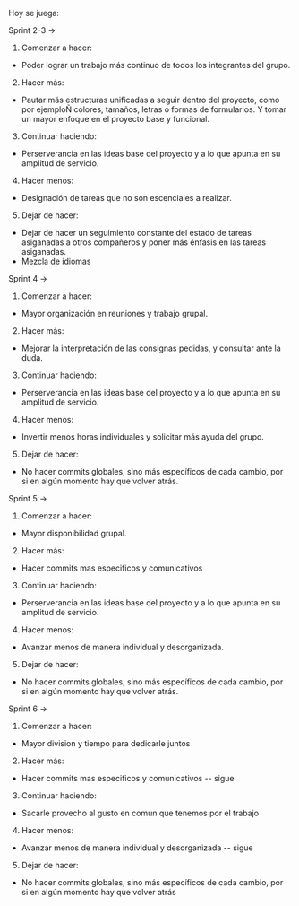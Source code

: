 Hoy se juega: 

Sprint 2-3 ->

1. Comenzar a hacer: 

- Poder lograr un trabajo más continuo de todos los integrantes del grupo. 

2. Hacer más:

- Pautar más estructuras unificadas a seguir dentro del proyecto, como por ejemploÑ colores, tamaños, letras o formas de formularios. Y tomar un mayor enfoque en el proyecto base y funcional.

3. Continuar haciendo:

- Perserverancia en las ideas base del proyecto y a lo que apunta en su amplitud de servicio. 

4. Hacer menos:

- Designación de tareas que no son escenciales a realizar.

5. Dejar de hacer:

- Dejar de hacer un seguimiento constante del estado de tareas asiganadas a otros compañeros y poner más énfasis en las tareas asiganadas. 
- Mezcla de idiomas


Sprint 4 ->

1. Comenzar a hacer: 

- Mayor organización en reuniones y trabajo grupal.

2. Hacer más:

- Mejorar la interpretación de las consignas pedidas, y consultar ante la duda.

3. Continuar haciendo:

- Perserverancia en las ideas base del proyecto y a lo que apunta en su amplitud de servicio. 

4. Hacer menos:

- Invertir menos horas individuales y solicitar más ayuda del grupo.

5. Dejar de hacer:

- No hacer commits globales, sino más específicos de cada cambio, por si en algún momento hay que volver atrás.

Sprint 5 ->

1. Comenzar a hacer: 

- Mayor disponibilidad grupal.

2. Hacer más:

- Hacer commits mas especificos y comunicativos

3. Continuar haciendo:

- Perserverancia en las ideas base del proyecto y a lo que apunta en su amplitud de servicio. 

4. Hacer menos:

- Avanzar menos de manera individual y desorganizada.

5. Dejar de hacer:

- No hacer commits globales, sino más específicos de cada cambio, por si en algún momento hay que volver atrás.

Sprint 6 ->

1. Comenzar a hacer: 

- Mayor division y tiempo para dedicarle juntos

2. Hacer más:

- Hacer commits mas especificos y comunicativos -- sigue

3. Continuar haciendo:

- Sacarle provecho al gusto en comun que tenemos por el trabajo

4. Hacer menos:

- Avanzar menos de manera individual y desorganizada -- sigue

5. Dejar de hacer:

- No hacer commits globales, sino más específicos de cada cambio, por si en algún momento hay que volver atrás